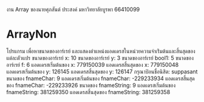 งาน Array ของนายศุภสันต์ ประสงค์ มหาวิทยาลัยบูรพา 66410099



# ArrayNon
โปรแกรม เพื่อหาขนาดของอาร์เรย์ และแสดงตำแหน่งแอดเดรสในหน่วยความจำเร่ิมต้นและสิ้นสุดของแต่ละตัวแปร
ขนาดของอาร์เรย์ x: 10
ขนาดของอาร์เรย์ y: 3
ขนาดของอาร์เรย์ bool1: 5
ขนาดของอาร์เรย์ f: 6
แอดเดรสเริ่มต้นของ x: 779150039
แอดเดรสสิ้นสุดของ x: 779150048
แอดเดรสเริ่มต้นของ y: 126145
แอดเดรสสิ้นสุดของ y: 126147
กรุณาป้อนชื่อนิสิต: suppasant
ขนาดของ fnameChar: 9
แอดเดรสเริ่มต้นของ fnameChar: -229233934
แอดเดรสสิ้นสุดของ fnameChar: -229233926
ขนาดของ fnameString: 9
แอดเดรสเริ่มต้นของ fnameString: 381259350
แอดเดรสสิ้นสุดของ fnameString: 381259358
